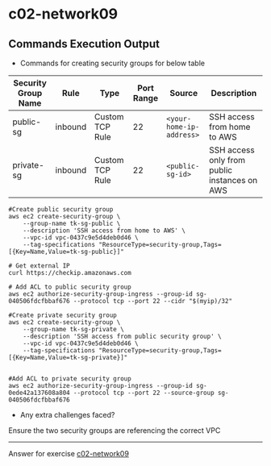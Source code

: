 # c02-network09

## Commands Execution Output

- Commands for creating security groups for below table

|Security Group Name|Rule|Type|Port Range|Source|Description
|---|---|---|---|---|---|
|public-sg|inbound|Custom TCP Rule|22|`<your-home-ip-address>`|SSH access from home to AWS|
|private-sg|inbound|Custom TCP Rule|22|`<public-sg-id>`|SSH access only from public instances on AWS|

```
#Create public security group
aws ec2 create-security-group \
    --group-name tk-sg-public \
    --description 'SSH access from home to AWS' \
    --vpc-id vpc-0437c9e5d4deb0d46 \
    --tag-specifications "ResourceType=security-group,Tags=[{Key=Name,Value=tk-sg-public}]"

# Get external IP
curl https://checkip.amazonaws.com

# Add ACL to public security group
aws ec2 authorize-security-group-ingress --group-id sg-040506fdcfbbaf676 --protocol tcp --port 22 --cidr "$(myip)/32"

#Create private security group
aws ec2 create-security-group \
    --group-name tk-sg-private \
    --description 'SSH access from public security group' \
    --vpc-id vpc-0437c9e5d4deb0d46 \
    --tag-specifications "ResourceType=security-group,Tags=[{Key=Name,Value=tk-sg-private}]"


#Add ACL to private security group
aws ec2 authorize-security-group-ingress --group-id sg-0ede42a137608a804 --protocol tcp --port 22 --source-group sg-040506fdcfbbaf676

```

- Any extra challenges faced?

Ensure the two security groups are referencing the correct VPC

<!-- Don't change anything below this point-->
***
Answer for exercise [c02-network09](https://github.com/devopsacademyau/academy/blob/893381c6f0b69434d9e8597d3d4b1c17f9bc1371/classes/02class/exercises/c02-network09/README.md)